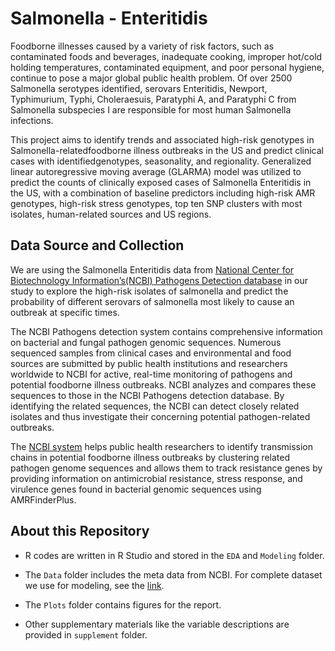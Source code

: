 # Salmonella - Enteritidis

Foodborne illnesses caused by a variety of risk factors, such as contaminated foods and beverages, inadequate cooking, improper hot/cold holding temperatures, contaminated equipment, and poor personal hygiene, continue to pose a major global public health problem. Of over 2500 Salmonella serotypes identified, serovars Enteritidis, Newport, Typhimurium, Typhi, Choleraesuis, Paratyphi A, and Paratyphi C from Salmonella subspecies I are responsible for most human Salmonella infections.

This project aims to identify trends and associated high-risk genotypes in Salmonella-relatedfoodborne illness outbreaks in the US and predict clinical cases with identifiedgenotypes, seasonality, and regionality. Generalized linear autoregressive moving average (GLARMA) model was utilized to predict the counts of clinically exposed cases of Salmonella Enteritidis in the US, with a combination of baseline predictors including high-risk AMR genotypes, high-risk stress genotypes, top ten SNP clusters with most isolates, human-related sources and US regions. 

## Data Source and Collection

We are using the Salmonella Enteritidis data from [National Center for Biotechnology Information’s(NCBI) Pathogens Detection database](https://www.ncbi.nlm.nih.gov/pathogens/) in our study to explore the high-risk isolates of salmonella and predict the probability of different serovars of salmonella most likely to cause an outbreak at specific times. 

The NCBI Pathogens detection system contains comprehensive information on bacterial and fungal pathogen genomic sequences. Numerous sequenced samples from clinical cases and environmental and food sources are submitted by public health institutions and researchers worldwide to NCBI for active, real-time monitoring of pathogens and potential foodborne illness outbreaks. NCBI analyzes and compares these sequences to those in the NCBI Pathogens detection database. By identifying the related sequences, the NCBI can detect closely related isolates and thus investigate their concerning potential pathogen-related outbreaks.

The [NCBI system](https://www.ncbi.nlm.nih.gov/pathogens/about/) helps public health researchers to identify transmission chains in potential foodborne illness outbreaks by clustering related pathogen genome sequences and allows them to track resistance genes by providing information on antimicrobial resistance, stress response, and virulence genes found in bacterial genomic sequences using AMRFinderPlus. 

## About this Repository

- R codes are written in R Studio and stored in the `EDA` and `Modeling` folder.

- The `Data` folder includes the meta data from NCBI. For complete dataset we use for modeling, see the [link](https://drive.google.com/file/d/1kmlia5vTlS_2r9Hp5TpCGLK7Uq3U02_p/view?usp=sharing).

- The `Plots` folder contains figures for the report.

- Other supplementary materials like the variable descriptions are provided in `supplement` folder.
